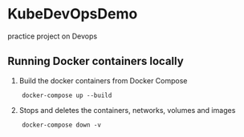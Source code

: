 # KubeDevOpsDemo
 practice project on Devops


## Running Docker containers locally

1. Build the docker containers from Docker Compose
```
    docker-compose up --build
```

2. Stops and deletes the containers, networks, volumes and images
```
    docker-compose down -v
```
